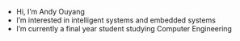 - Hi, I’m Andy Ouyang
- I’m interested in intelligent systems and embedded systems
- I’m currently a final year student studying Computer Engineering

<!---
AndyGitDev/AndyGitDev is a ✨ special ✨ repository because its `README.md` (this file) appears on your GitHub profile.
You can click the Preview link to take a look at your changes.
--->
